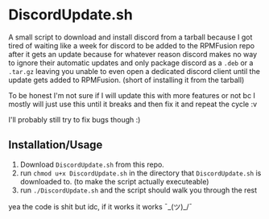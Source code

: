 # DiscordUpdate.sh


A small script to download and install discord from a tarball because I got tired of waiting like a week for discord to be added to the RPMFusion repo after it gets an update because for whatever reason discord makes no way to ignore their automatic updates and only package discord as a `.deb` or a `.tar.gz` leaving you unable to even open a dedicated discord client until the update gets added to RPMFusion. (short of installing it from the tarball)

To be honest I'm not sure if I will update this with more features or not bc I mostly will just use this until it breaks and then fix it and repeat the cycle :v

I'll probably still try to fix bugs though :)

## Installation/Usage

1. Download `DiscordUpdate.sh` from this repo.
2. run `chmod u+x DiscordUpdate.sh` in the directory that `DiscordUpdate.sh` is downloaded to. (to make the script actually executeable)
3. run `./DiscordUpdate.sh` and the script should walk you through the rest



yea the code is shit but idc, if it works it works ¯\_(ツ)_/¯
